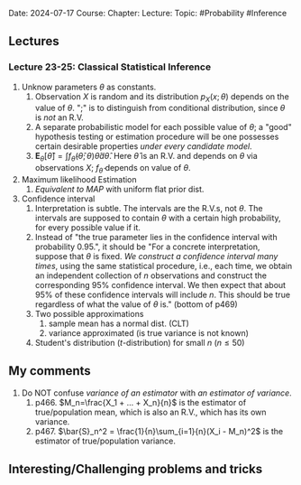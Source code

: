 Date: 2024-07-17
Course:
Chapter: 
Lecture: 
Topic: #Probability #Inference 

## Lectures
### Lecture 23-25: Classical Statistical Inference
1. Unknow parameters $\theta$ as constants. 
	1. Observation $X$ is random and its distribution $p_X(x;\theta)$ depends on the value of $\theta$. ";" is to distinguish from conditional distribution, since $\theta$ is *not* an R.V.
	2. A separate probabilistic model for each possible value of $\theta$; a "good" hypothesis testing or estimation procedure will be one possesses certain desirable properties *under every candidate model*.
	3. $\mathbf{E}_{\theta}[\hat{\theta}]=\int f_{\hat{\theta}}(\hat{\theta}; \theta) \hat{\theta} d\hat{\theta}$. Here $\hat{\theta}$ is an R.V. and depends on $\theta$ via observations $X$; $f_{\hat{\theta}}$ depends on value of $\theta$.
2. Maximum likelihood Estimation
	1. *Equivalent to MAP* with uniform flat prior dist.
3. Confidence interval
	1. Interpretation is subtle. The intervals are the R.V.s, not $\theta$. The intervals are supposed to contain $\theta$ with a certain high probability, for every possible value if it.
	2. Instead of "the true parameter lies in the confidence interval with probability 0.95.", it should be "For a concrete interpretation, suppose that $\theta$ is fixed. *We construct a confidence interval many times*, using the same statistical procedure, i.e., each time, we obtain an independent collection of $n$ observations and construct the corresponding $95\%$ confidence interval. We then expect that about $95\%$ of these confidence intervals will include $n$. This should be true regardless of what the value of $\theta$ is." (bottom of p469)
	3. Two possible approximations
		1. sample mean has a normal dist. (CLT)
		2. variance approximated (is true variance is not known)
	4. Student's distribution ($t$-distribution) for small $n$ ($n\le 50$) 
## My comments
1. Do NOT confuse *variance of an estimator* with *an estimator of variance*.
	1. p466. $M_n=\frac{X_1 + ... + X_n}{n}$ is the estimator of true/population mean, which is also an R.V., which has its own variance.
	2. p467. $\bar{S}_n^2 = \frac{1}{n}\sum_{i=1}{n}(X_i - M_n)^2$ is the estimator of true/population variance.
## Interesting/Challenging problems and tricks

